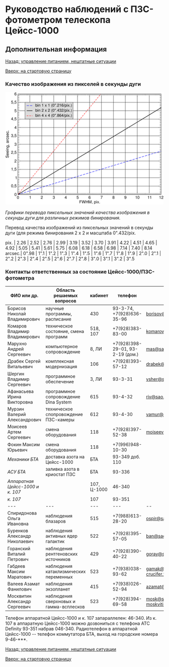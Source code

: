 # Руководство наблюдений с ПЗС-фотометром телескопа Цейсс-1000

## Дополнительная информация

[Назад: управление питанием, нештатные ситуации](Neshtat.md)

[Вверх: на стартовую страницу](index.md)

### Качество изображения из пикселей в секунды дуги

![Графики перевода пиксельных значений качества изображения в секунды дуги для различных режимов бинирования.](pic/Scale.png)

  *Графики перевода пиксельных значений качества изображения в секунды дуги для различных режимов бинирования.*


Перевод качества изображений из пиксельных значений в секунды дуги 
(для режима бинирования 2 х 2 и масштаба 0".432/pix.

pix.   |  2.26 | 2.52 | 2.76 | 2.99 | 3.19 | 3.52 | 3.70 | 3.91 | 4.22 | 4.51 | 4.65 | 4.92 | 5.05 | 5.41 | 5.61 | 5.75 | 6.08 | 6.18 | 6.58 | 6.98 | 7.14 | 7.40 | 8.14 
arcsec.| 0".98 | 1".1 | 1".2 | 1".3 | 1".4 | 1".5 | 1".6 | 1".7 | 1".8 | 1".9 | 2".0 | 2".1 | 2".2 | 2".3 | 2".4 | 2".5 | 2".6 | 2".7 | 2".8 | 3".0 | 3".1 | 3".2 | 3".5  










### Контакты ответственных за состояние Цейсс-1000/ПЗС-фотометра

ФИО или др.                               | Область решаемых вопросов                |  кабинет    | телефон                           | e-mail
---                                       | ---                                      | ---         | ---                               | ---
Борисов Николай Владимирович              | научные программы, расписание            |  430        | 93-3-74, +7(928)636-35-96         | <borisov@sao.ru>
Комаров Владимир Владимирович             | техническое состояние, смена программ    |  518, 107   | +7(928)383-83-00                  | <komarov@sao.ru>
Марухно Андрей Сергеевич                  | компьютерное сопровождение               |  8, ЛИ      | +7(928)398-29-01, 93-2-19 (дом.)  | <mas@sao.ru>
Драбек Сергей Витальевич                  | комплексная модернизация                 |  106        | +7(928)393-57-12 | <drabek@sao.ru>
Шергин Владимир Сергеевич                 | программное обеспечение                  |  3, ЛИ      | 93-3-31          | <vsher@sao.ru> 
Афанасьева Ирина Викторовна               | программное сопровождение Dina System    |  615        | 93-4-32          | <riv@sao.ru>
Мурзин Валерий Александрович              | техническое спопровождение ПЗС-камеры    |  612        | 93-4-30          | <vamur@sao.ru>
Моисеев Артем Сергеевич                   | смена оборудования                       |  118        | +7(928)397-52-38 | <moiseevart1989@gmail.com>
Фокин Максим Юрьевич                      | смена оборудования                       |  118        | +7(996)948-10-30 |
*Механики БТА*                            | доставка азота на Цейсс-1000             |  БТА        | 93-349 доб. 110  |
*АСУ БТА*                                 | заливка азота в криостат ПЗС             |  БТА        | 93-336           |
*Аппаратная Цейсс-1000 и к. 107*          |                                          | 107, Ц-1000 | 46-340           |
*к. 107*                                  |                                          |  107        | 93-351           |
---                                       | ---                                      | ---         | ---              | --
Спиридонова Ольга Ивановна                | наблюдения блазаров                      |  515        | +7(988)613-28-20 | <ospir@sao.ru>
Буренков Александр Николаевич             | наблюдения активных ядер галактик        |  522        | +7(928)395-57-05 | <ban@sao.ru>
Горанский Виталий Петрович                | наблюдения рентгеновских источников      |  429        | +7(928)390-40-22 | <goray@sao.ru>
Габдеев Максим Маратович                  | наблюдения катаклизмических переменных   |  523        | +7(938)038-93-62 | <gamak@sao.ru>  <crucifer.troll@gmail.com>
Валеев Азамат Фанилович                   | наблюдения экзопланет                    |  415        | +7(938)026-52-94 | <azamat@sao.ru> 
Москвитин Александр Сергеевич             | наблюдения сверхновых и гамма-всплесков  |  523        | +7(928)394-69-58 | <mosk@sao.ru>  <moskvitin.alexander@gmail.com>  

                                          
Телефон аппаратной Цейсс-1000 и к. 107 запараллелен: 46-340. Из к. 107 в аппаратную Цейсс-1000 можно дозвониться с телефона ATC Definity 
93-351 набрав 046-340. 
Радиотелефон в аппаратной Цейсс-1000 -- телефон коммутатора БТА, выход на городские номера 9-46-***.


[Назад: управление питанием, нештатные ситуации](Neshtat.md)

[Вверх: на стартовую страницу](index.md)


